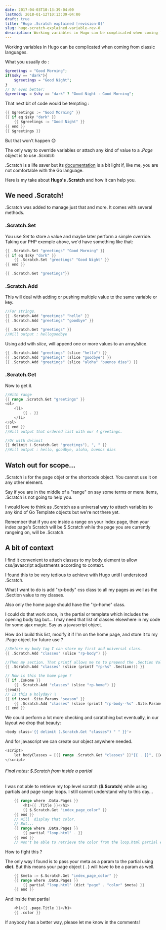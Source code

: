 ```yaml
---
date: 2017-04-03T10:13:39-04:00
lastmod: 2018-01-12T10:13:39-04:00
draft: true
title: "Hugo .Scratch explained [revision-0]"
slug: hugo-scratch-explained-variable-rev-0
description: Working variables in Hugo can be complicated when coming from classic languages. The only way to override variables or attach any kind of value to a .Page object is to use .Scratch.
---
```


Working variables in Hugo can be complicated when coming from classic languages.

What you usually do :

~~~php
$greetings = "Good Morning";
if($sky == "dark"){
	$greetings = "Good Night";
}
// Or even better:
$greetings = $sky == "dark" ? "Good Night : Good Morning";

~~~

That next bit of code would be tempting :
~~~go
{{ $greetings := "Good Morning" }}
{{ if eq $sky "dark" }}
	{{ $greetings := "Good Night" }}
{{ end }}
{{ $greetings }}
~~~

But that won't happen 😞

The only way to override variables or attach any kind of value to a *.Page* object is to use *.Scratch* 

.Scratch is a life saver but its [documentation](https://gohugo.io/extras/scratch/) is a bit light if, like me, you are not comfortable with the Go language.

Here is my take about **Hugo's .Scratch** and how it can help you.
<!--more-->
## We need .Scratch!

.Scratch was added to manage just that and more. It comes with several methods.

### .Scratch.Set

You use *Set* to store a value and maybe later perform a simple override. 
Taking our PHP exemple above, we'd have something like that:

~~~go
{{ .Scratch.Set "greetings" "Good Morning" }}
{{ if eq $sky "dark" }}
	{{ .Scratch.Set "greetings" "Good Night" }}
{{ end }}

{{ .Scratch.Get "greetings"}}
~~~

### .Scratch.Add

This will deal with adding or pushing multiple value to the same variable or key.

~~~go
//For strings.
{{ .Scratch.Add "greetings" "hello" }}
{{ .Scratch.Add "greetings" "goodbye" }}

{{ .Scratch.Get "greetings" }}
//Will output : hellogoodbye
~~~

Using add with _slice_, will append one or more values to an array/slice.

~~~go
{{ .Scratch.Add "greetings" (slice "hello") }}
{{ .Scratch.Add "greetings" (slice "goodbye") }}
{{ .Scratch.Add "greetings" (slice "aloha" "buenos dias") }}
~~~

### .Scratch.Get

Now to get it.

~~~go
//With range
{{ range .Scratch.Get "greetings" }}
<ol>
	<li>
		{{ . }}
	</li>
</ol>
{{ end }}
//Will output that ordered list with our 4 greetings.

//Or with delimit
{{ delimit (.Scratch.Get "greetings"), ", " }}
//Will output : hello, goodbye, aloha, buenos dias
~~~ 


## Watch out for scope...

.Scratch is for the page objet or the shortcode object. You cannot use it on any other element. 

Say if you are in the middle of a "range" on say some terms or menu items, .Scratch is not going to help you. 

I would love to think as .Scratch as a universal way to attach variables to any kind of Go Template objects but we're not there yet.

Remember that if you are inside a range on your index page, then your index page's Scratch will be $.Scratch while the page you are currently rangeing on, will be .Scratch. 

## A bit of context

I find it convenient to attach classes to my body element to allow css/javascript adjustments according to context.

I found this to be very tedious to achieve with Hugo until I understood .Scratch.

What I want to do is add "rp-body" css class to all my pages as well as the .Section value to my classes.

Also only the home page should have the "rp-home" class. 

I could do that work once, in the partial or template which includes the opening body tag but... I may need that list of classes elsewhere in my code for some ajax magic. Say as a javascript object. 

How do I build this list, modify it if I'm on the home page, and store it to my .Page object for future use ?

~~~go
//Before my body tag I can store my first and universal class.
{{ .Scratch.Add "classes" (slice "rp-body") }}

//Then my section. That printf allows me to to prepend the .Section Value with my prefix.
{{ .Scratch.Add "classes" (slice (printf "rp-%s" .Section))) }}

// Now is this the home page ?
{{ if .IsHome }}
	{{ .Scratch.Add "classes" (slice "rp-home") }}
{{end}}
// Is this a holyday? 🎄
{{ if isset .Site.Params "season" }}
	{{ .Scratch.Add "classes" (slice (printf "rp-body--%s" .Site.Params.season))) }}
{{ end }}
~~~
We could perform a lot more checking and scratching but eventually, in our layout we drop that beauty:
~~~go
<body class='{{ delimit (.Scratch.Get "classes") " " }}'>
~~~

And for javascript we can create our object anywhere needed.

~~~go
<script>
	let bodyClasses = [{{ range .Scratch.Get "classes" }}"{{ . }}", {{end}}];
</script>
~~~

###### Final notes: *$.Scratch* from inside a partial
I was not able to retrieve my top level scratch (**$.Scratch**) while using partials and page range loops. I still cannot understand why to this day... 

~~~go
	{{ range where .Data.Pages }}
	    <h1>{{ .Title }}</h1>
	    {{ $.Scratch.Get "index_page_color" }}
	{{ end }}
	// Will  display that color.
	// But...
	{{ range where .Data.Pages }}
	    {{ partial "loop.html" . }}
	{{ end }}
	// Won't be able to retrieve the color from the loop.html partial even though the . was passed along...
~~~
How to fight this ?

The only way I found is to pass your meta as a param to the partial using **dict**. But this means your page object ( . ) will have to be a param as well.
~~~go
	{{ $meta := $.Scratch.Get "index_page_color" }}
	{{ range where .Data.Pages }}
	    {{ partial "loop.html" (dict "page" . "color" $meta) }}
	{{ end }}
~~~
And inside that partial
~~~go
	<h1>{{ .page.Title }}</h1>
    {{ .color }}
~~~

If anybody has a better way, please let me know in the comments!